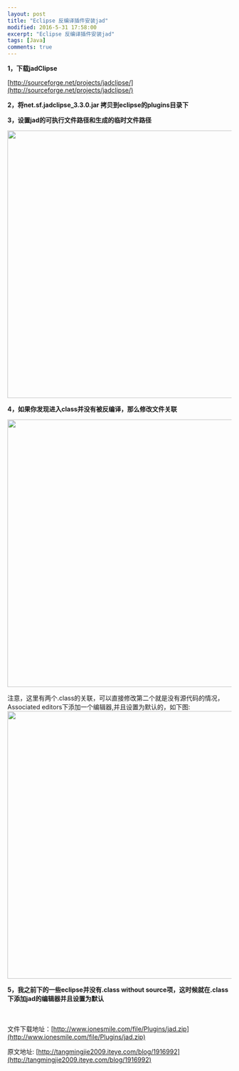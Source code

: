 ```yaml
---
layout: post
title: "Eclipse 反编译插件安装jad"
modified: 2016-5-31 17:58:00
excerpt: "Eclipse 反编译插件安装jad"
tags: [Java]
comments: true
---
```



**1，下载jadClipse**

 [http://sourceforge.net/projects/jadclipse/](http://sourceforge.net/projects/jadclipse/)

   

**2，将net.sf.jadclipse_3.3.0.jar 拷贝到eclipse的plugins目录下**


**3，设置jad的可执行文件路径和生成的临时文件路径**    

<img src="http://www.ionesmile.com/images/java/java_jad_plus_setting1.jpg" width="600"/>   


**4，如果你发现进入class并没有被反编译，那么修改文件关联**    

<img src="http://www.ionesmile.com/images/java/java_jad_plus_setting2.jpg" width="600"/>     

注意，这里有两个.class的关联，可以直接修改第二个就是没有源代码的情况，Associated editors下添加一个编辑器,并且设置为默认的，如下图:  
<img src="http://www.ionesmile.com/images/java/java_jad_plus_setting3.jpg" width="600"/>   



**5，我之前下的一些eclipse并没有.class without source项，这时候就在.class 下添加jad的编辑器并且设置为默认**    

　  

文件下载地址：[http://www.ionesmile.com/file/Plugins/jad.zip](http://www.ionesmile.com/file/Plugins/jad.zip)  

原文地址: [http://tangmingjie2009.iteye.com/blog/1916992](http://tangmingjie2009.iteye.com/blog/1916992)

  




